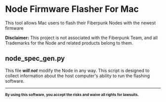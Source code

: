 # Node Firmware Flasher For Mac
This tool allows Mac users to flash their Fiberpunk Nodes with the newest firmware

**Disclaimer:** This project is not associated with the Fiberpunk Team, and all Trademarks for the Node and related products belong to them.

## node_spec_gen.py
This file ***will not*** modify the Node in any way. This script is designed to collect information about the host computer's ability to run the flashing software.

---




<sub>**By using this software, you accept the risks and waive all rights for lawsuits.**</sub>

